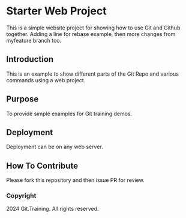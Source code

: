 # Starter Web Project

This is a simple website project for showing how to use Git and Github together.
Adding a line for rebase example, then more changes from myfeature branch too.

## Introduction

This is an example to show different parts of the Git Repo and various commands using a web project.

## Purpose

To provide simple examples for Git training demos. 

## Deployment

Deployment can be on any web server.

## How To Contribute

Please fork this repository and then issue PR for review.

### Copyright

2024 Git.Training. All rights reserved.